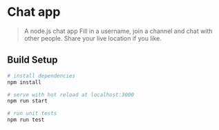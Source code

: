 # Chat app

> A node.js chat app
Fill in a username, join a channel and chat with other people.
Share your live location if you like.

## Build Setup

``` bash
# install dependencies
npm install

# serve with hot reload at localhost:3000
npm run start

# run unit tests
npm run test
```